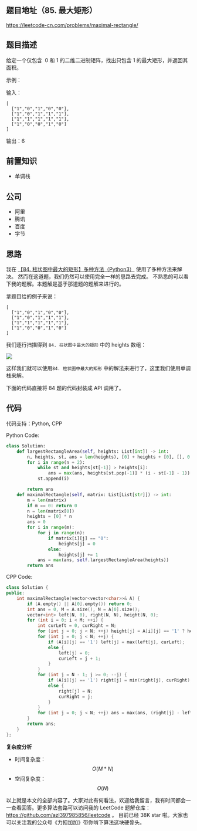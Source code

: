 ## 题目地址（85. 最大矩形）

https://leetcode-cn.com/problems/maximal-rectangle/

## 题目描述

给定一个仅包含  0 和 1 的二维二进制矩阵，找出只包含 1 的最大矩形，并返回其面积。

示例：

输入：

```
[
  ["1","0","1","0","0"],
  ["1","0","1","1","1"],
  ["1","1","1","1","1"],
  ["1","0","0","1","0"]
]
```

输出：6

## 前置知识

- 单调栈

## 公司

- 阿里
- 腾讯
- 百度
- 字节

## 思路

我在 [【84. 柱状图中最大的矩形】多种方法（Python3）](https://leetcode-cn.com/problems/largest-rectangle-in-histogram/solution/84-zhu-zhuang-tu-zhong-zui-da-de-ju-xing-duo-chong/ "【84. 柱状图中最大的矩形】多种方法（Python3）") 使用了多种方法来解决。 然而在这道题，我们仍然可以使用完全一样的思路去完成。 不熟悉的可以看下我的题解。本题解是基于那道题的题解来进行的。

拿题目给的例子来说：

```
[
  ["1","0","1","0","0"],
  ["1","0","1","1","1"],
  ["1","1","1","1","1"],
  ["1","0","0","1","0"]
]
```

我们逐行扫描得到 `84. 柱状图中最大的矩形` 中的 heights 数组：

![](https://tva1.sinaimg.cn/large/007S8ZIlly1ghlu7999xyj30t21cgtcn.jpg)

这样我们就可以使用`84. 柱状图中最大的矩形` 中的解法来进行了，这里我们使用单调栈来解。

下面的代码直接将 84 题的代码封装成 API 调用了。

## 代码

代码支持：Python, CPP

Python Code:

```python
class Solution:
    def largestRectangleArea(self, heights: List[int]) -> int:
        n, heights, st, ans = len(heights), [0] + heights + [0], [], 0
        for i in range(n + 2):
            while st and heights[st[-1]] > heights[i]:
                ans = max(ans, heights[st.pop(-1)] * (i - st[-1] - 1))
            st.append(i)

        return ans
    def maximalRectangle(self, matrix: List[List[str]]) -> int:
        m = len(matrix)
        if m == 0: return 0
        n = len(matrix[0])
        heights = [0] * n
        ans = 0
        for i in range(m):
            for j in range(n):
                if matrix[i][j] == "0":
                    heights[j] = 0
                else:
                    heights[j] += 1
            ans = max(ans, self.largestRectangleArea(heights))
        return ans

```

CPP Code:

```cpp
class Solution {
public:
    int maximalRectangle(vector<vector<char>>& A) {
        if (A.empty() || A[0].empty()) return 0;
        int ans = 0, M = A.size(), N = A[0].size();
        vector<int> left(N, 0), right(N, N), height(N, 0);
        for (int i = 0; i < M; ++i) {
            int curLeft = 0, curRight = N;
            for (int j = 0; j < N; ++j) height[j] = A[i][j] == '1' ? height[j] + 1 : 0;
            for (int j = 0; j < N; ++j) {
                if (A[i][j] == '1') left[j] = max(left[j], curLeft);
                else {
                    left[j] = 0;
                    curLeft = j + 1;
                }
            }
            for (int j = N - 1; j >= 0; --j) {
                if (A[i][j] == '1') right[j] = min(right[j], curRight);
                else {
                    right[j] = N;
                    curRight = j;
                }
            }
            for (int j = 0; j < N; ++j) ans = max(ans, (right[j] - left[j]) * height[j]);
        }
        return ans;
    }
};
```

**复杂度分析**

- 时间复杂度：$$O(M * N)$$
- 空间复杂度：$$O(N)$$

以上就是本文的全部内容了。大家对此有何看法，欢迎给我留言，我有时间都会一一查看回答。更多算法套路可以访问我的 LeetCode 题解仓库：https://github.com/azl397985856/leetcode 。 目前已经 38K star 啦。大家也可以关注我的公众号《力扣加加》带你啃下算法这块硬骨头。
